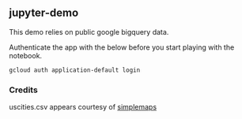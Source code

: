 ## jupyter-demo

This demo relies on public google bigquery data.

Authenticate the app with the below before you start playing with the notebook.
```
gcloud auth application-default login
```

### Credits
uscities.csv appears courtesy of [simplemaps](https://simplemaps.com/data/us-cities.)